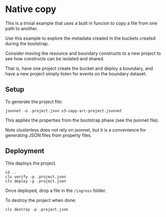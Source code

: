 # Native copy

This is a trivial example that uses a built in funcion to copy a file from one path to another.

Use this example to explore the metadata created in the buckets created during the bootstrap.

Consider moving the resource and boundary constructs to a new project to see how constructs can be isolated and shared.

That is, have one project create the bucket and deploy a boundary, and have a new project simply listen for events on the boundary dataset.

## Setup

To generate the project file:

```
jsonnet -o .project.json s3-copy-arc-project.jsonnet
```

This applies the properties from the bootstrap phase (see the jsonnet file).

Note clusterless does not rely on jsonnet, but it is a convenience for generating JSON files from property files.

## Deployment

This deploys the project.

```
cd ..
cls verify -p .project.json
cls deploy -p .project.json
```

Once deployed, drop a file in the `/ingress` folder.

To destroy the project when done:

```
cls destroy -p .project.json
```